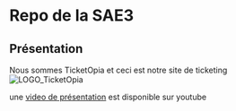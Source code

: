 # Repo de la SAE3

## Présentation
Nous sommes TicketOpia et ceci est notre site de ticketing
![LOGO_TicketOpia](https://github.com/Guamss/SAE3_Groupe_3/assets/84103917/995f46a0-9494-4cf5-ba45-7794e5484c06)


une [video de présentation](https://www.youtube.com/watch?v=6UX6LIYDnxc) est disponible sur youtube 
